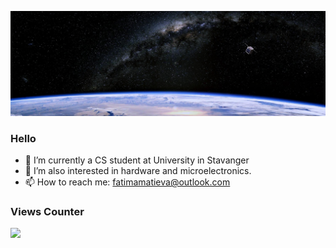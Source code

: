 ![Fatima Matieva](https://github.com/fatimamatieva/fatimamatieva/blob/main/space.jpeg)


### Hello
- 🔭 I’m currently a CS student at University in Stavanger
- 🌱 I’m also interested in hardware and microelectronics.
- 📫 How to reach me: fatimamatieva@outlook.com
### Views Counter
![](https://komarev.com/ghpvc/?username=fatimamatieva&color=dc143c)

